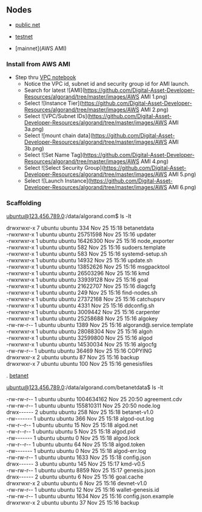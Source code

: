 ## Nodes

* [public net]()  

* [testnet]()  

* [mainnet](AWS AMI)


### Install from AWS AMI

* Step thru [VPC notebook](https://github.com/Digital-Asset-Developer-Resources/aws/blob/master/VPC.ipynb)
  * Notice the VPC id, subnet id and security group id for AMI launch.
  * Search for latest ![AMI](https://github.com/Digital-Asset-Developer-Resources/algorand/tree/master/images/AWS AMI 1.png)  
  * Select ![Instance Tier](https://github.com/Digital-Asset-Developer-Resources/algorand/tree/master/images/AWS AMI 2.png)  
  * Select ![VPC/Subnet IDs](https://github.com/Digital-Asset-Developer-Resources/algorand/tree/master/images/AWS AMI 3a.png)  
  * Select ![mount chain data](https://github.com/Digital-Asset-Developer-Resources/algorand/tree/master/images/AWS AMI 3b.png)  
  * Select ![Set Name Tag](https://github.com/Digital-Asset-Developer-Resources/algorand/tree/master/images/AWS AMI 4.png)  
  * Select ![Select Security Group](https://github.com/Digital-Asset-Developer-Resources/algorand/tree/master/images/AWS AMI 5.png)  
  * Select ![Launch Instance](https://github.com/Digital-Asset-Developer-Resources/algorand/tree/master/images/AWS AMI 6.png)  





### Scaffolding  

ubuntu@123.456.789.0:/data/algorand.com$ ls -lt  

drwxrwxr-x 7 ubuntu ubuntu      334 Nov 25 15:18 betanetdata  
-rwxrwxr-x 1 ubuntu ubuntu 25751598 Nov 25 15:16 updater  
-rwxrwxr-x 1 ubuntu ubuntu 16426300 Nov 25 15:16 node_exporter  
-rwxrwxr-x 1 ubuntu ubuntu      582 Nov 25 15:16 sudoers.template  
-rwxrwxr-x 1 ubuntu ubuntu      583 Nov 25 15:16 systemd-setup.sh  
-rwxrwxr-x 1 ubuntu ubuntu    14932 Nov 25 15:16 update.sh  
-rwxrwxr-x 1 ubuntu ubuntu 13852626 Nov 25 15:16 msgpacktool  
-rwxrwxr-x 1 ubuntu ubuntu 26503296 Nov 25 15:16 kmd  
-rwxrwxr-x 1 ubuntu ubuntu 33939128 Nov 25 15:16 goal  
-rwxrwxr-x 1 ubuntu ubuntu 21622707 Nov 25 15:16 diagcfg  
-rwxrwxr-x 1 ubuntu ubuntu      249 Nov 25 15:16 find-nodes.sh  
-rwxrwxr-x 1 ubuntu ubuntu 27372168 Nov 25 15:16 catchupsrv  
-rwxrwxr-x 1 ubuntu ubuntu     4331 Nov 25 15:16 ddconfig.sh  
-rwxrwxr-x 1 ubuntu ubuntu  3009442 Nov 25 15:16 carpenter  
-rwxrwxr-x 1 ubuntu ubuntu 25258688 Nov 25 15:16 algokey  
-rw-rw-r-- 1 ubuntu ubuntu     1389 Nov 25 15:16 algorand@.service.template  
-rwxrwxr-x 1 ubuntu ubuntu 28088304 Nov 25 15:16 algoh  
-rwxrwxr-x 1 ubuntu ubuntu 32599800 Nov 25 15:16 algod  
-rwxrwxr-x 1 ubuntu ubuntu 14530034 Nov 25 15:16 algocfg  
-rw-rw-r-- 1 ubuntu ubuntu    36469 Nov 25 15:16 COPYING  
drwxrwxr-x 2 ubuntu ubuntu       87 Nov 25 15:16 backup  
drwxrwxr-x 7 ubuntu ubuntu      100 Nov 25 15:16 genesisfiles  
  

. [betanet]()  

ubuntu@123.456.789.0:/data/algorand.com/betanetdata$ ls -lt  

-rw-rw-r-- 1 ubuntu ubuntu 1004634162 Nov 25 20:50 agreement.cdv  
-rw-rw-r-- 1 ubuntu ubuntu  155810311 Nov 25 20:50 node.log  
drwx------ 2 ubuntu ubuntu        258 Nov 25 15:18 betanet-v1.0  
-rw------- 1 ubuntu ubuntu        366 Nov 25 15:18 algod-out.log  
-rw-r--r-- 1 ubuntu ubuntu         15 Nov 25 15:18 algod.net  
-rw-r--r-- 1 ubuntu ubuntu          5 Nov 25 15:18 algod.pid  
-rw------- 1 ubuntu ubuntu          0 Nov 25 15:18 algod.lock  
-rw-r--r-- 1 ubuntu ubuntu         64 Nov 25 15:18 algod.token  
-rw------- 1 ubuntu ubuntu          0 Nov 25 15:18 algod-err.log  
-rw-rw-r-- 1 ubuntu ubuntu       1633 Nov 25 15:18 config.json  
drwx------ 3 ubuntu ubuntu        145 Nov 25 15:17 kmd-v0.5  
-rw-rw-r-- 1 ubuntu ubuntu       8859 Nov 25 15:17 genesis.json  
drwx------ 2 ubuntu ubuntu          6 Nov 25 15:16 goal.cache  
drwxrwxr-x 2 ubuntu ubuntu          6 Nov 25 15:16 devnet-v1.0  
-rw-rw-r-- 1 ubuntu ubuntu         12 Nov 25 15:16 wallet-genesis.id  
-rw-rw-r-- 1 ubuntu ubuntu       1634 Nov 25 15:16 config.json.example  
drwxrwxr-x 2 ubuntu ubuntu         37 Nov 25 15:16 backup  
